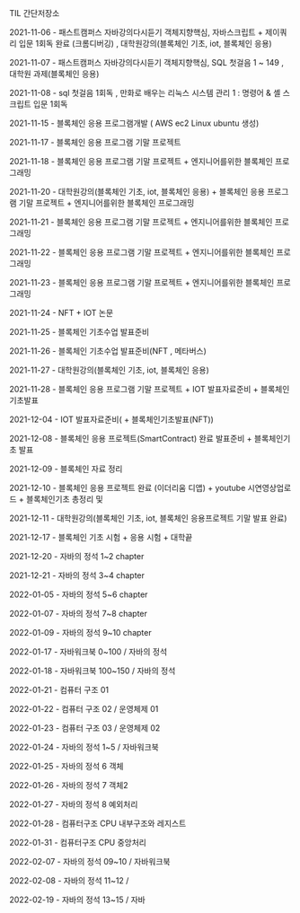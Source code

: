 TIL 간단저장소


2021-11-06 - 패스트캠퍼스 자바강의다시듣기 객체지향핵심, 자바스크립트 + 제이쿼리 입문 1회독 완료 (크롬디버깅) , 대학원강의(블록체인 기초, iot, 블록체인 응용) 


2021-11-07 - 패스트캠퍼스 자바강의다시듣기 객체지향핵심, SQL 첫걸음 1 ~ 149 , 대학원 과제(블록체인 응용)

2021-11-08 - sql 첫걸음 1회독 , 만화로 배우는 리눅스 시스템 관리 1 : 명령어 & 셸 스크립트 입문 1회독

2021-11-15 - 블록체인 응용 프로그램개발 ( AWS ec2 Linux ubuntu 생성)

2021-11-17 - 블록체인 응용 프로그램 기말 프로젝트

2021-11-18 - 블록체인 응용 프로그램 기말 프로젝트 + 엔지니어를위한 블록체인 프로그래밍

2021-11-20 - 대학원강의(블록체인 기초, iot, 블록체인 응용) + 블록체인 응용 프로그램 기말 프로젝트 + 엔지니어를위한 블록체인 프로그래밍

2021-11-21 - 블록체인 응용 프로그램 기말 프로젝트 + 엔지니어를위한 블록체인 프로그래밍

2021-11-22 - 블록체인 응용 프로그램 기말 프로젝트 + 엔지니어를위한 블록체인 프로그래밍

2021-11-23 - 블록체인 응용 프로그램 기말 프로젝트 + 엔지니어를위한 블록체인 프로그래밍

2021-11-24 - NFT + IOT 논문 

2021-11-25 - 블록체인 기초수업 발표준비

2021-11-26 - 블록체인 기초수업 발표준비(NFT , 메타버스)

2021-11-27 - 대학원강의(블록체인 기초, iot, 블록체인 응용)

2021-11-28 - 블록체인 응용 프로그램 기말 프로젝트 + IOT 발표자료준비 + 블록체인기초발표

2021-12-04 - IOT 발표자료준비( + 블록체인기초발표(NFT))

2021-12-08 - 블록체인 응용 프로젝트(SmartContract) 완료 발표준비 + 블록체인기초 발표

2021-12-09 - 블록체인 자료 정리

2021-12-10 - 블록체인 응용 프로젝트 완료 (이더리움 디앱) + youtube 시연영상업로드 + 블록체인기초 총정리 및 

2021-12-11 - 대학원강의(블록체인 기초, iot, 블록체인 응용프로젝트 기말 발표 완료)

2021-12-17 - 블록체인 기초 시험 + 응용 시험 + 대학끝

2021-12-20 - 자바의 정석 1~2 chapter

2021-12-21 - 자바의 정석 3~4 chapter

2022-01-05 - 자바의 정석 5~6 chapter

2022-01-07 - 자바의 정석 7~8 chapter

2022-01-09 - 자바의 정석 9~10 chapter

2022-01-17 - 자바워크북 0~100 / 자바의 정석 

2022-01-18 - 자바워크북 100~150 / 자바의 정석 

2022-01-21 - 컴퓨터 구조 01

2022-01-22 - 컴퓨터 구조 02 / 운영체제 01

2022-01-23 - 컴퓨터 구조 03 / 운영체제 02

2022-01-24 - 자바의 정석 1~5 / 자바워크북

2022-01-25 - 자바의 정석 6 객체 

2022-01-26 - 자바의 정석 7 객체2

2022-01-27 - 자바의 정석 8 예외처리

2022-01-28 - 컴퓨터구조 CPU 내부구조와 레지스트

2022-01-31 - 컴퓨터구조 CPU 중앙처리

2022-02-07 - 자바의 정석 09~10 / 자바워크북

2022-02-08 - 자바의 정석 11~12 /

2022-02-19 - 자바의 정석 13~15 / 자바 
